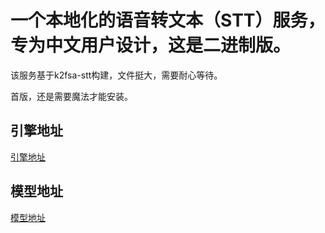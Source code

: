 # 一个本地化的语音转文本（STT）服务，专为中文用户设计，这是二进制版。

该服务基于k2fsa-stt构建，文件挺大，需要耐心等待。

首版，还是需要魔法才能安装。

## 引擎地址
[引擎地址](https://github.com/k2-fsa/sherpa-onnx/releases/download/v1.10.43/sherpa-onnx-v1.10.43-linux-x64-static.tar.bz2)

## 模型地址
[模型地址](https://github.com/k2-fsa/sherpa-onnx/releases/download/asr-models/icefall-asr-zipformer-wenetspeech-20230615.tar.bz2)
